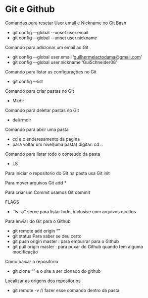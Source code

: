 # Git e Github

Comandas para resetar User email e Nickname no Git Bash

- git config --global --unset user.email
- git config --global --unset user.nickname

Comando para adicionar um email ao Git 

- git config --global user.email ‘[guilhermelactodama@gmail.com](mailto:guilhermelactodama@gmail.com)’
- git config --global user.nickname ‘GuiSchneider08’

Comando para listar as configurações no Git 

- git config --list

Comando para criar pastas no Git 

- Mkdir

Comando para deletar pastas no Git

- del/rmdir

Comando para abrir uma pasta 

- cd e o enderesamento da pagina
- para voltar um nivel(uma pasta) digitar: cd ..

Comando para listar todo o conteudo da pasta

- LS

Para iniciar o repositorio do Git na pasta usa Git init

Para mover arquivos Git add *

Para criar um Commit usamos Git commit

FLAGS 

- ‘’ls -a’’ serve para listar tudo, inclusive com arquivos ocultos

Para enviar do Git para o Github

- git remote add origin “”
- git status Para saber se deu certo
- git push origin master : para empurrar para o Github
- git pull origin master  : para puxar do Github quando tem alguma modificação

Como baixar o repositorio

- git clone “” e o site a ser clonado do github

Localizar as origens dos repositorios 

- git remote -v // fazer esse comando dentro da pasta